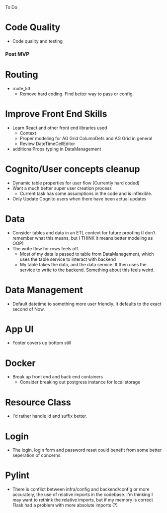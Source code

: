 To Do

# Code Quality

-   Code quality and testing

### Post MVP

# Routing

-   route_53
    -   Remove hard coding. Find better way to pass or config.

# Improve Front End Skills

-   Learn React and other front end libraries used
    -   Context
    -   Proper modeling for AG Grid ColumnDefs and AG Grid in general
    -   Review DateTimeCellEditor
-   additionalProps typing in DataManagement

# Cognito/User concepts cleanup

-   Dynamic table properties for user flow (Currently hard coded)
-   Want a much better super user creation process
    -   Current task has some assumptions in the code and is inflexible.
-   Only Update Cognito users when there have been actual updates

# Data

-   Consider tables and data in an ETL context for future proofing (I don't remember what this means, but I THINK it means better modeling as OOP)
-   The write flow for rows feels off.
    -   Most of my data is passed to table from DataManagement, which uses the table service to interact with backend
    -   My table takes the data, and the data service. It then uses the service to write to the backend. Something about this feels weird.

# Data Management

-   Default datetime to something more user friendly. It defaults to the exact second of Now.

# App UI

-   Footer covers up bottom still

# Docker

-   Break up front end and back end containers
    -   Consider breaking out postgress instance for local storage

# Resource Class

-   I'd rather handle id and suffix better.

# Login

-   The login, login form and password reset could benefit from some better seperation of concerns.

# Pylint

-   There is conflict between infra/config and backend/config or more accurately, the use of relative imports in the codebase.
    I'm thinking I may want to rethink the relative imports, but if my memory is correct Flask had a problem with more absolute imports (?)
